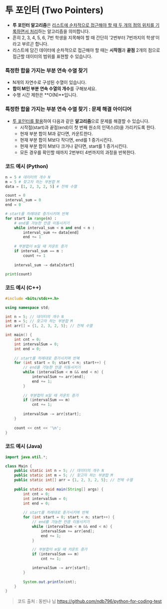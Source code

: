 # 투 포인터 (Two Pointers)

- **투 포인터 알고리즘**은 <u>리스트에 순차적으로 접근해야 할 때 두 개의 점의 위치를 기록하면서 처리</u>하는 알고리즘을 의미합니다. 
- 흔히 2, 3, 4, 5, 6, 7번 학생을 지목해야 할 때 간단히 '2번부터 7번까지의 학생'이라고 부르곤 합니다. 
- 리스트에 담긴 데이터에 순차적으로 접근해야 할 때는 **시작점**과 **끝점** 2개의 점으로 접근할 데이터의 범위를 표현할 수 있습니다. 

### 특정한 합을 가지는 부분 연속 수열 찾기

- N개의 자연수로 구성된 수열이 있습니다. 
- **합이 M인 부분 연속 수열의 개수**를 구해보세요.
- 수행 시간 제한은 **O(N)**입니다.

### 특정한 합을 가지는 부분 연속 수열 찾기 : 문제 해결 아이디어

- <u>투 포인터를 활용</u>하여 다음과 같은 **알고리즘**으로 문제를 해결할 수 있습니다. 
  - 시작점(start)과 끝점(end)이 첫 번째 원소의 인덱스(0)을 가리키도록 한다.
  - 현재 부분 합이 M과 같다면, 카운트한다.
  - 현재 부분 합이 M보다 작다면, end를 1 증가시킨다.
  - 현재 부분 합이 M보다 크거나 같다면, start를 1 증가시킨다.
  - 모든 경우를 확인할 때까지 2번부터 4번까지의 과정을 반복한다.

### 코드 예시 (Python)

```python
n = 5 # 데이터의 개수 N
m = 5 # 찾고자 하는 부분합 M
data = [1, 2, 3, 2, 5] # 전체 수열

count = 0
interval_sum = 0
end = 0

# start를 차례대로 증가시키며 반복
for start in range(n) :
    # end를 가능한 만큼 이동시키기
    while interval_sum < m and end < n :
        interval_sum += data[end]
        end += 1
    
    # 부분합이 m일 때 카운트 증가
    if interval_sum == m :
        count += 1
    
    interval_sum -= data[start]

print(count)
```

### 코드 예시 (C++)

```c++
#include <bits/stdc++.h>

using namespace std;

int n = 5; // 데이터의 개수 N
int m = 5; // 찾고자 하는 부분합 M
int arr[] = {1, 2, 3, 2, 5}; // 전체 수열

int main() {
    int cnt = 0;
    int intervalSum = 0;
    int end = 0;
    
    // start를 차례대로 증가시키며 반복
    for (int start = 0; start < n; start++) {
        // end를 가능한 만큼 이동시키기
        while (intervalSum < m && end < n) {
            intervalSum += arr[end];
            end += 1;
        }
        
        // 부분합이 m일 때 카운트 증가
        if (intervalSum == m)
            cnt += 1;
        
        intervalSum -= arr[start];
    }
    
    count << cnt << '\n';
}
```

### 코드 예시 (Java)

```java
import java.util.*;

class Main {
    public static int n = 5; // 데이터의 개수 N
    public static int m = 5; // 찾고자 하는 부분합 M
    public static int[] arr = {1, 2, 3, 2, 5}; // 전체 수열
    
    public static void main(String[] args) {
        int cnt = 0;
        int intervalSum = 0;
        int end = 0;
        
        // start를 차례대로 증가시키며 반복
        for (int start = 0; start < n; start++) {
            // end를 가능한 만큼 이동시키기
            while (intervalSum < m && end < n) {
                intervalSum += arr[end];
                end += 1;
            }

            // 부분합이 m일 때 카운트 증가
            if (intervalSum == m)
                cnt += 1;

            intervalSum -= arr[start];
        }
        
        System.out.println(cnt);
    }
}
```

> 코드 출처 : 동빈나 님 https://github.com/ndb796/python-for-coding-test

